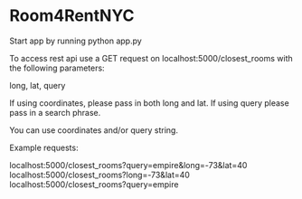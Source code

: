 # Room4RentNYC

Start app by running python app.py

To access rest api use a GET request on localhost:5000/closest_rooms with the following parameters:

long, lat, query

If using coordinates, please pass in both long and lat. If using query please pass in a search phrase.

You can use coordinates and/or query string.

Example requests:

localhost:5000/closest_rooms?query=empire&long=-73&lat=40
localhost:5000/closest_rooms?long=-73&lat=40
localhost:5000/closest_rooms?query=empire
